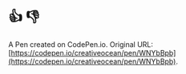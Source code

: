 # 👍  👎

A Pen created on CodePen.io. Original URL: [https://codepen.io/creativeocean/pen/WNYbBpb](https://codepen.io/creativeocean/pen/WNYbBpb).

